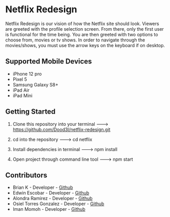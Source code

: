 # Netflix Redesign
Netflix Redesign is our vision of how the Netflix site should look. Viewers are greeted with the profile selection screen. From there, only the first user is functional for the time being. You are then greeted with two options to choose from, movies or tv shows. In order to navigate through the movies/shows, you must use the arrow keys on the keyboard if on desktop.

## Supported Mobile Devices
* iPhone 12 pro
* Pixel 5
* Samsung Galaxy S8+
* iPad Air
* iPad Mini

## Getting Started
1. Clone this repository into your terminal --->
https://github.com/Dood3l/netflix-redesign.git

2. cd into the repository ---> cd netflix
3. Install dependencies in terminal ---> npm install

4. Open project through command line tool ---> npm start

## Contributors
* Brian K - Developer  - [Github](https://github.com/dood3l)
* Edwin Escobar - Developer - [Github](https://github.com/EdwinE97)
* Alondra Ramirez - Developer - [Github](https://github.com/alonramz)
* Osiel Torres Gonzalez - Developer - [Github](https://github.com/OsielTorresg)
* Iman Momoh - Developer - [Github](https://github.com/imanmomoh)
